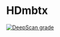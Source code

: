 # HDmbtx
[![DeepScan grade](https://deepscan.io/api/teams/11871/projects/14812/branches/284101/badge/grade.svg)](https://deepscan.io/dashboard#view=project&tid=11871&pid=14812&bid=284101)
